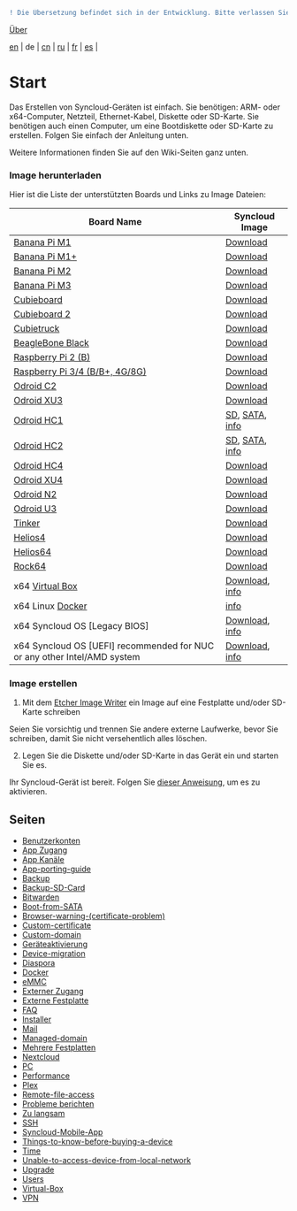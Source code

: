 ```diff
! Die Übersetzung befindet sich in der Entwicklung. Bitte verlassen Sie sich auf die englische Originalversion.
```

[Über](https://github.com/syncloud/docs)

[en](https://github.com/syncloud/platform/wiki) | 
de | 
[cn](https://github.com/syncloud/docs/blob/master/cn/index.md) | 
[ru](https://github.com/syncloud/docs/blob/master/ru/index.md) | 
[fr](https://github.com/syncloud/docs/blob/master/fr/index.md) | 
[es](https://github.com/syncloud/docs/blob/master/es/index.md) | 

# Start

Das Erstellen von Syncloud-Geräten ist einfach. Sie benötigen: ARM- oder x64-Computer, Netzteil, Ethernet-Kabel, Diskette oder SD-Karte. Sie benötigen auch einen Computer, um eine Bootdiskette oder SD-Karte zu erstellen. Folgen Sie einfach der Anleitung unten.

Weitere Informationen finden Sie auf den Wiki-Seiten ganz unten. 

### Image herunterladen

Hier ist die Liste der unterstützten Boards und Links zu Image Dateien: 

|Board Name|Syncloud Image|
|---|---|
|[Banana Pi M1]()|[Download](https://github.com/syncloud/platform/releases/download/)|
|[Banana Pi M1+]()|[Download](https://github.com/syncloud/platform/releases/download/)|
|[Banana Pi M2]()|[Download](https://github.com/syncloud/platform/releases/download/)|
|[Banana Pi M3]()|[Download](https://github.com/syncloud/platform/releases/download/)|
|[Cubieboard]()|[Download](https://github.com/syncloud/platform/releases/download/)|
|[Cubieboard 2]()|[Download](https://github.com/syncloud/platform/releases/download/)|
|[Cubietruck]()|[Download](https://github.com/syncloud/platform/releases/download/)|
|[BeagleBone Black]()|[Download](https://github.com/syncloud/platform/releases/download/)|
|[Raspberry Pi 2 (B)]()|[Download](https://github.com/syncloud/platform/releases/download/)|
|[Raspberry Pi 3/4 (B/B+, 4G/8G)]()|[Download](https://github.com/syncloud/platform/releases/download/)|
|[Odroid C2]()|[Download](https://github.com/syncloud/platform/releases/download/)|
|[Odroid XU3]()|[Download](https://github.com/syncloud/platform/releases/download/)|
|[Odroid HC1]()|[SD](), [SATA](), [info]()|
|[Odroid HC2]()|[SD](), [SATA](), [info]()|
|[Odroid HC4]()|[Download](https://github.com/syncloud/platform/releases/download/)|
|[Odroid XU4]()|[Download](https://github.com/syncloud/platform/releases/download/)|
|[Odroid N2]()|[Download](https://github.com/syncloud/platform/releases/download/)|
|[Odroid U3]()|[Download](https://github.com/syncloud/platform/releases/download/)|
|[Tinker]()|[Download](https://github.com/syncloud/platform/releases/download/)|
|[Helios4]()|[Download](https://github.com/syncloud/platform/releases/download/)|
|[Helios64]()|[Download](https://github.com/syncloud/platform/releases/download/)|
|[Rock64]()|[Download](https://github.com/syncloud/platform/releases/download/)|
|x64 [Virtual Box]()|[Download](https://github.com/syncloud/platform/releases/download/), [info]()|
|x64 Linux [Docker]()|[info]()|
|x64 Syncloud OS [Legacy BIOS]|[Download](https://github.com/syncloud/platform/releases/download/), [info]()|
|x64 Syncloud OS [UEFI] recommended for NUC or any other Intel/AMD system|[Download](https://github.com/syncloud/platform/releases/download/), [info]()|

### Image erstellen

1. Mit dem [Etcher Image Writer](https://www.balena.io/etcher/) ein Image auf eine Festplatte und/oder SD-Karte schreiben

Seien Sie vorsichtig und trennen Sie andere externe Laufwerke, bevor Sie schreiben, damit Sie nicht versehentlich alles löschen.

2. Legen Sie die Diskette und/oder SD-Karte in das Gerät ein und starten Sie es.

Ihr Syncloud-Gerät ist bereit. Folgen Sie [dieser Anweisung](https://syncloud.org/setup.html), um es zu aktivieren. 

## Seiten

* [Benutzerkonten](https://github.com/syncloud/docs/blob/master/de/content/Accounts.md)
* [App Zugang](https://github.com/syncloud/docs/blob/master/de/content/App-access.md)
* [App Kanäle](https://github.com/syncloud/docs/blob/master/de/content/App-Channels.md)
* [App-porting-guide](https://github.com/syncloud/docs/blob/master/de/content/App-porting-guide.md)
* [Backup](https://github.com/syncloud/docs/blob/master/de/content/Backup.md)
* [Backup-SD-Card](https://github.com/syncloud/docs/blob/master/de/content/Backup-SD-Card.md)
* [Bitwarden](https://github.com/syncloud/docs/blob/master/de/content/Bitwarden.md)
* [Boot-from-SATA](https://github.com/syncloud/docs/blob/master/de/content/Boot-from-SATA.md)
* [Browser-warning-(certificate-problem)](https://github.com/syncloud/docs/blob/master/de/content/Browser-warning-(certificate-problem).md)
* [Custom-certificate](https://github.com/syncloud/docs/blob/master/de/content/Custom-certificate.md)
* [Custom-domain](https://github.com/syncloud/docs/blob/master/de/content/Custom-domain.md)
* [Geräteaktivierung](https://github.com/syncloud/docs/blob/master/de/content/Device-activation.md)
* [Device-migration](https://github.com/syncloud/docs/blob/master/de/content/Device-migration.md)
* [Diaspora](https://github.com/syncloud/docs/blob/master/de/content/Diaspora.md)
* [Docker](https://github.com/syncloud/docs/blob/master/de/content/Docker.md)
* [eMMC](https://github.com/syncloud/docs/blob/master/de/content/eMMC.md)
* [Externer Zugang](https://github.com/syncloud/docs/blob/master/de/content/External-access.md)
* [Externe Festplatte](https://github.com/syncloud/docs/blob/master/de/content/External-Disk.md)
* [FAQ](https://github.com/syncloud/docs/blob/master/de/content/FAQ.md)
* [Installer](https://github.com/syncloud/docs/blob/master/de/content/Installer.md)
* [Mail](https://github.com/syncloud/docs/blob/master/de/content/Mail.md)
* [Managed-domain](https://github.com/syncloud/docs/blob/master/de/content/Managed-domain.md)
* [Mehrere Festplatten](https://github.com/syncloud/docs/blob/master/de/content/Multiple-Disks.md)
* [Nextcloud](https://github.com/syncloud/docs/blob/master/de/content/Nextcloud.md)
* [PC](https://github.com/syncloud/docs/blob/master/de/content/PC.md)
* [Performance](https://github.com/syncloud/docs/blob/master/de/content/Performance.md)
* [Plex](https://github.com/syncloud/docs/blob/master/de/content/Plex.md)
* [Remote-file-access](https://github.com/syncloud/docs/blob/master/de/content/Remote-file-access.md)
* [Probleme berichten](https://github.com/syncloud/docs/blob/master/de/content/Report-problems.md)
* [Zu langsam](https://github.com/syncloud/docs/blob/master/de/content/Slow.md)
* [SSH](https://github.com/syncloud/docs/blob/master/de/content/SSH.md)
* [Syncloud-Mobile-App](https://github.com/syncloud/docs/blob/master/de/content/Syncloud-Mobile-App.md)
* [Things-to-know-before-buying-a-device](https://github.com/syncloud/docs/blob/master/de/content/Things-to-know-before-buying-a-device.md)
* [Time](https://github.com/syncloud/docs/blob/master/de/content/Time.md)
* [Unable-to-access-device-from-local-network](https://github.com/syncloud/docs/blob/master/de/content/Unable-to-access-device-from-local-network.md)
* [Upgrade](https://github.com/syncloud/docs/blob/master/de/content/Upgrade.md)
* [Users](https://github.com/syncloud/docs/blob/master/de/content/Users.md)
* [Virtual-Box](https://github.com/syncloud/docs/blob/master/de/content/Virtual-Box.md)
* [VPN](https://github.com/syncloud/docs/blob/master/de/content/VPN.md)
